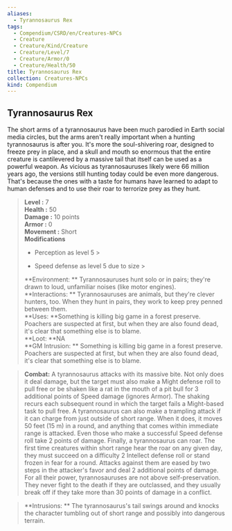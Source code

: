 ```yaml
---
aliases:
  - Tyrannosaurus Rex
tags:
  - Compendium/CSRD/en/Creatures-NPCs
  - Creature
  - Creature/Kind/Creature
  - Creature/Level/7
  - Creature/Armor/0
  - Creature/Health/50
title: Tyrannosaurus Rex
collection: Creatures-NPCs
kind: Compendium
---
```

## Tyrannosaurus Rex  
The short arms of a tyrannosaurus have been much parodied in Earth social media circles, but the arms aren't really important when a hunting tyrannosaurus is after you. It's more the soul-shivering roar, designed to freeze prey in place, and a skull and mouth so enormous that the entire creature is cantilevered by a massive tail that itself can be used as a powerful weapon.
As vicious as tyrannosauruses likely were 66 million years ago, the versions still hunting today could be even more dangerous. That's because the ones with a taste for humans have learned to adapt to human defenses and to use their roar to terrorize prey as they hunt.  

  
> **Level :** 7  
> **Health :** 50  
> **Damage :** 10 points  
> **Armor :** 0  
> **Movement :** Short  
> **Modifications**  
>- Perception as level 5 >
>  
>- Speed defense as level 5 due to size >
>  
> **Environment: ** Tyrannosauruses hunt solo or in pairs; they're drawn to loud, unfamiliar noises (like motor engines).  
> **Interactions: ** Tyrannosauruses are animals, but they're clever hunters, too. When they hunt in pairs, they work to keep prey penned between them.  
> **Uses: **Something is killing big game in a forest preserve. Poachers are suspected at first, but when they are also found dead, it's clear that something else is to blame.  
> **Loot: **NA  
> **GM Intrusion: ** Something is killing big game in a forest preserve. Poachers are suspected at first, but when they are also found dead, it's clear that something else is to blame.  

> **Combat:** 
> A tyrannosaurus attacks with its massive bite. Not only does it deal damage, but the target must also make a Might defense roll to pull free or be shaken like a rat in the mouth of a pit bull for 3 additional points of Speed damage (ignores Armor). The shaking recurs each subsequent round in which the target fails a Might-based task to pull free.
A tyrannosaurus can also make a trampling attack if it can charge from just outside of short range. When it does, it moves 50 feet (15 m) in a round, and anything that comes within immediate range is attacked. Even those who make a successful Speed defense roll take 2 points of damage.
Finally, a tyrannosaurus can roar. The first time creatures within short range hear the roar on any given day, they must succeed on a difficulty 2 Intellect defense roll or stand frozen in fear for a round. Attacks against them are eased by two steps in the attacker's favor and deal 2 additional points of damage.
For all their power, tyrannosauruses are not above self-preservation. They never fight to the death if they are outclassed, and they usually break off if they take more than 30 points of damage in a conflict.  
  

> **Intrusions: ** 
> The tyrannosaurus's tail swings around and knocks the character tumbling out of short range and possibly into dangerous terrain.  
